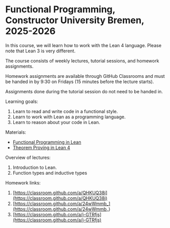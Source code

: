 # Functional Programming, Constructor University Bremen, 2025-2026

In this course, we will learn how to work with the Lean 4 language.
Please note that Lean 3 is very different.

The course consists of weekly lectures, tutorial sessions, and
homework assignments.

Homework assignments are available through GitHub Classrooms and must be handed
in by 9:30 on Fridays (15 minutes before the lecture starts).

Assignments done during the tutorial session do not need to be handed in.

Learning goals:
1. Learn to read and write code in a functional style.
2. Learn to work with Lean as a programming language.
3. Learn to reason about your code in Lean.

Materials:
- [Functional Programming in Lean](https://lean-lang.org/functional_programming_in_lean/)
- [Theorem Proving in Lean 4](https://leanprover.github.io/theorem_proving_in_lean4/)

Overview of lectures:
1. Introduction to Lean.
2. Function types and inductive types

Homework links:
1. [https://classroom.github.com/a/QHKUQ38i](https://classroom.github.com/a/QHKUQ38i)
2. [https://classroom.github.com/a/24wWmmb_](https://classroom.github.com/a/24wWmmb_)
3. [https://classroom.github.com/a/j-GTRfjs](https://classroom.github.com/a/j-GTRfjs)

